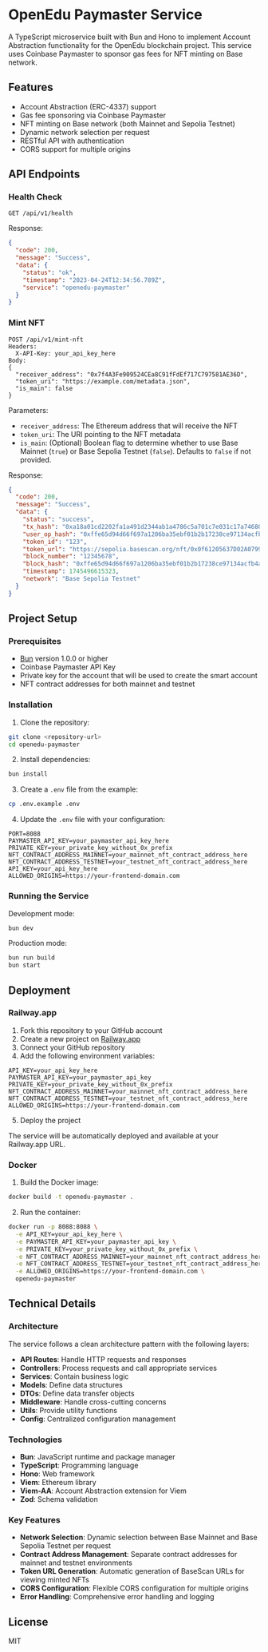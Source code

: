 # OpenEdu Paymaster Service

A TypeScript microservice built with Bun and Hono to implement Account Abstraction functionality for the OpenEdu blockchain project. This service uses Coinbase Paymaster to sponsor gas fees for NFT minting on Base network.

## Features

- Account Abstraction (ERC-4337) support
- Gas fee sponsoring via Coinbase Paymaster
- NFT minting on Base network (both Mainnet and Sepolia Testnet)
- Dynamic network selection per request
- RESTful API with authentication
- CORS support for multiple origins

## API Endpoints

### Health Check

```
GET /api/v1/health
```

Response:
```json
{
  "code": 200,
  "message": "Success",
  "data": {
    "status": "ok",
    "timestamp": "2023-04-24T12:34:56.789Z",
    "service": "openedu-paymaster"
  }
}
```

### Mint NFT

```
POST /api/v1/mint-nft
Headers:
  X-API-Key: your_api_key_here
Body:
{
  "receiver_address": "0x7f4A3Fe909524CEa8C91fFdEf717C797581AE36D",
  "token_uri": "https://example.com/metadata.json",
  "is_main": false
}
```

Parameters:
- `receiver_address`: The Ethereum address that will receive the NFT
- `token_uri`: The URI pointing to the NFT metadata
- `is_main`: (Optional) Boolean flag to determine whether to use Base Mainnet (`true`) or Base Sepolia Testnet (`false`). Defaults to `false` if not provided.

Response:
```json
{
  "code": 200,
  "message": "Success",
  "data": {
    "status": "success",
    "tx_hash": "0xa18a01cd2202fa1a491d2344ab1a4786c5a701c7e031c17a74680e0769b60817",
    "user_op_hash": "0xffe65d94d66f697a1206ba35ebf01b2b17238ce97134acfb4ae278a32a8bddc4",
    "token_id": "123",
    "token_url": "https://sepolia.basescan.org/nft/0x0f61205637D02A0799d981A4d9547751a74fB9fC/123",
    "block_number": "12345678",
    "block_hash": "0xffe65d94d66f697a1206ba35ebf01b2b17238ce97134acfb4ae278a32a8bddc4",
    "timestamp": 1745496615323,
    "network": "Base Sepolia Testnet"
  }
}
```

## Project Setup

### Prerequisites

- [Bun](https://bun.sh/) version 1.0.0 or higher
- Coinbase Paymaster API Key
- Private key for the account that will be used to create the smart account
- NFT contract addresses for both mainnet and testnet

### Installation

1. Clone the repository:

```bash
git clone <repository-url>
cd openedu-paymaster
```

2. Install dependencies:

```bash
bun install
```

3. Create a `.env` file from the example:

```bash
cp .env.example .env
```

4. Update the `.env` file with your configuration:

```env
PORT=8088
PAYMASTER_API_KEY=your_paymaster_api_key_here
PRIVATE_KEY=your_private_key_without_0x_prefix
NFT_CONTRACT_ADDRESS_MAINNET=your_mainnet_nft_contract_address_here
NFT_CONTRACT_ADDRESS_TESTNET=your_testnet_nft_contract_address_here
API_KEY=your_api_key_here
ALLOWED_ORIGINS=https://your-frontend-domain.com
```

### Running the Service

Development mode:

```bash
bun dev
```

Production mode:

```bash
bun run build
bun start
```

## Deployment

### Railway.app

1. Fork this repository to your GitHub account
2. Create a new project on [Railway.app](https://railway.app)
3. Connect your GitHub repository
4. Add the following environment variables:

```env
API_KEY=your_api_key_here
PAYMASTER_API_KEY=your_paymaster_api_key
PRIVATE_KEY=your_private_key_without_0x_prefix
NFT_CONTRACT_ADDRESS_MAINNET=your_mainnet_nft_contract_address_here
NFT_CONTRACT_ADDRESS_TESTNET=your_testnet_nft_contract_address_here
ALLOWED_ORIGINS=https://your-frontend-domain.com
```

5. Deploy the project

The service will be automatically deployed and available at your Railway.app URL.

### Docker

1. Build the Docker image:

```bash
docker build -t openedu-paymaster .
```

2. Run the container:

```bash
docker run -p 8088:8088 \
  -e API_KEY=your_api_key_here \
  -e PAYMASTER_API_KEY=your_paymaster_api_key \
  -e PRIVATE_KEY=your_private_key_without_0x_prefix \
  -e NFT_CONTRACT_ADDRESS_MAINNET=your_mainnet_nft_contract_address_here \
  -e NFT_CONTRACT_ADDRESS_TESTNET=your_testnet_nft_contract_address_here \
  -e ALLOWED_ORIGINS=https://your-frontend-domain.com \
  openedu-paymaster
```

## Technical Details

### Architecture

The service follows a clean architecture pattern with the following layers:

- **API Routes**: Handle HTTP requests and responses
- **Controllers**: Process requests and call appropriate services
- **Services**: Contain business logic
- **Models**: Define data structures
- **DTOs**: Define data transfer objects
- **Middleware**: Handle cross-cutting concerns
- **Utils**: Provide utility functions
- **Config**: Centralized configuration management

### Technologies

- **Bun**: JavaScript runtime and package manager
- **TypeScript**: Programming language
- **Hono**: Web framework
- **Viem**: Ethereum library
- **Viem-AA**: Account Abstraction extension for Viem
- **Zod**: Schema validation

### Key Features

- **Network Selection**: Dynamic selection between Base Mainnet and Base Sepolia Testnet per request
- **Contract Address Management**: Separate contract addresses for mainnet and testnet environments
- **Token URL Generation**: Automatic generation of BaseScan URLs for viewing minted NFTs
- **CORS Configuration**: Flexible CORS configuration for multiple origins
- **Error Handling**: Comprehensive error handling and logging

## License

MIT
